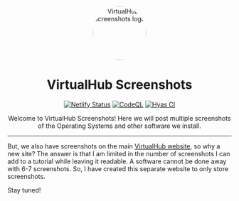 <div align="center">
<img src="https://screenshots.virtualhub.eu.org/logo-virtualhub-screenshots.webp" alt="VirtualHub Screenshots logo" width="120" style="border-radius: 50%;">
<h1>VirtualHub Screenshots</h1>

[![Netlify Status](https://api.netlify.com/api/v1/badges/f24d6823-fe06-4580-b775-19ad87572549/deploy-status)](https://app.netlify.com/sites/virtualhub-screenshots/deploys)
[![CodeQL](https://github.com/InstallerLegacy/screenshots.virtualhub.eu.org/actions/workflows/codeql-analysis.yml/badge.svg)](https://github.com/InstallerLegacy/screenshots.virtualhub.eu.org/actions/workflows/codeql-analysis.yml)
[![Hyas CI](https://github.com/InstallerLegacy/screenshots.virtualhub.eu.org/actions/workflows/node.js-ci.yml/badge.svg)](https://github.com/InstallerLegacy/screenshots.virtualhub.eu.org/actions/workflows/node.js-ci.yml)

<p align="center">Welcome to VirtualHub Screenshots! Here we will post multiple screenshots of the Operating Systems and other software we install.</p>

---
</div>

But, we also have screenshots on the main [VirtualHub website](https://www.virtualhub.eu.org), so why a new site? The answer is that I am limited in the number of screenshots I can add to a tutorial while leaving it readable. A software cannot be done away with 6-7 screenshots. So, I have created this separate website to only store screenshots.

Stay tuned!

